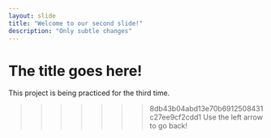 ```yaml
---
layout: slide
title: "Welcome to our second slide!"
description: "Only subtle changes"
---
```

The title goes here!
=======
This project is being practiced for the third time.
>>>>>>> 8db43b04abd13e70b6912508431c27ee9cf2cdd1
Use the left arrow to go back!
